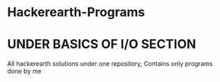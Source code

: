 # Hackerearth-Programs
# UNDER BASICS OF I/O SECTION
All hackerearth solutions under one repository, Contains only programs done by me
